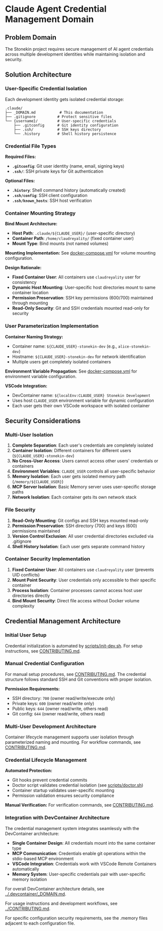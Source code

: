 # Claude Agent Credential Management Domain

## Problem Domain

The Stonekin project requires secure management of AI agent credentials across multiple development identities while maintaining isolation and security.

## Solution Architecture

### User-Specific Credential Isolation

Each development identity gets isolated credential storage:
```text
.claude/
├── _DOMAIN.md           # This documentation
├── .gitignore          # Protect sensitive files
└── {username}/         # User-specific credentials
    ├── .gitconfig      # Git identity configuration
    ├── .ssh/           # SSH keys directory
    └── .history        # Shell history persistence
```

### Credential File Types

**Required Files:**
- **`.gitconfig`**: Git user identity (name, email, signing keys)
- **`.ssh/`**: SSH private keys for Git authentication

**Optional Files:**
- **`.history`**: Shell command history (automatically created)
- **`.ssh/config`**: SSH client configuration
- **`.ssh/known_hosts`**: SSH host verification

### Container Mounting Strategy

**Bind Mount Architecture:**
- **Host Path**: `.claude/${CLAUDE_USER}/` (user-specific directory)
- **Container Path**: `/home/claudreyality/` (fixed container user)
- **Mount Type**: Bind mounts (not named volumes)

**Mounting Implementation:**
See [docker-compose.yml](../docker-compose.yml) for volume mounting configuration.

**Design Rationale:**
- **Fixed Container User**: All containers use `claudreyality` user for consistency
- **Dynamic Host Mounting**: User-specific host directories mount to same container location
- **Permission Preservation**: SSH key permissions (600/700) maintained through mounting
- **Read-Only Security**: Git and SSH credentials mounted read-only for security

### User Parameterization Implementation

**Container Naming Strategy:**
- Container name: `${CLAUDE_USER}-stonekin-dev` (e.g., `alice-stonekin-dev`)
- Hostname: `${CLAUDE_USER}-stonekin-dev` for network identification
- Multiple users get completely isolated containers

**Environment Variable Propagation:**
See [docker-compose.yml](../docker-compose.yml) for environment variable configuration.

**VSCode Integration:**
- DevContainer name: `${localEnv:CLAUDE_USER} Stonekin Development`
- Uses host `CLAUDE_USER` environment variable for dynamic configuration
- Each user gets their own VSCode workspace with isolated container

## Security Considerations

### Multi-User Isolation

1. **Complete Separation**: Each user's credentials are completely isolated
2. **Container Isolation**: Different containers for different users (`${CLAUDE_USER}-stonekin-dev`)
3. **No Cross-User Access**: Users cannot access other users' credentials or containers
4. **Environment Variables**: `CLAUDE_USER` controls all user-specific behavior
5. **Memory Isolation**: Each user gets isolated memory path (`/memory/${CLAUDE_USER}`)
6. **MCP Server Isolation**: Basic Memory server uses user-specific storage paths
7. **Network Isolation**: Each container gets its own network stack

### File Security

1. **Read-Only Mounting**: Git configs and SSH keys mounted read-only
2. **Permission Preservation**: SSH directory (700) and keys (600) permissions maintained
3. **Version Control Exclusion**: All user credential directories excluded via .gitignore
4. **Shell History Isolation**: Each user gets separate command history

### Container Security Implementation

1. **Fixed Container User**: All containers use `claudreyality` user (prevents UID conflicts)
2. **Mount Point Security**: User credentials only accessible to their specific container
3. **Process Isolation**: Container processes cannot access host user directories directly
4. **Bind Mount Security**: Direct file access without Docker volume complexity

## Credential Management Architecture

### Initial User Setup

Credential initialization is automated by [scripts/init-dev.sh](../scripts/init-dev.sh). For setup instructions, see [CONTRIBUTING.md](../CONTRIBUTING.md).

### Manual Credential Configuration

For manual setup procedures, see [CONTRIBUTING.md](../CONTRIBUTING.md). The credential structure follows standard SSH and Git conventions with proper isolation.

**Permission Requirements:**
- SSH directory: `700` (owner read/write/execute only)
- Private keys: `600` (owner read/write only)
- Public keys: `644` (owner read/write, others read)
- Git config: `644` (owner read/write, others read)

### Multi-User Development Architecture

Container lifecycle management supports user isolation through parameterized naming and mounting. For workflow commands, see [CONTRIBUTING.md](../CONTRIBUTING.md).

### Credential Lifecycle Management

**Automated Protection:**
- Git hooks prevent credential commits
- Doctor script validates credential isolation (see [scripts/doctor.sh](../scripts/doctor.sh))
- Container startup validates user-specific mounting
- Permission validation ensures security compliance

**Manual Verification:**
For verification commands, see [CONTRIBUTING.md](../CONTRIBUTING.md).

### Integration with DevContainer Architecture

The credential management system integrates seamlessly with the DevContainer architecture:

- **Single Container Design**: All credentials mount into the same container type
- **MCP Communication**: Credentials enable git operations within the stdio-based MCP environment
- **VSCode Integration**: Credentials work with VSCode Remote Containers automatically
- **Memory System**: User-specific credentials pair with user-specific memory isolation

For overall DevContainer architecture details, see [../.devcontainer/_DOMAIN.md](../.devcontainer/_DOMAIN.md).

For usage instructions and development workflows, see [../CONTRIBUTING.md](../CONTRIBUTING.md).

For specific configuration security requirements, see the .memory files adjacent to each configuration file.
